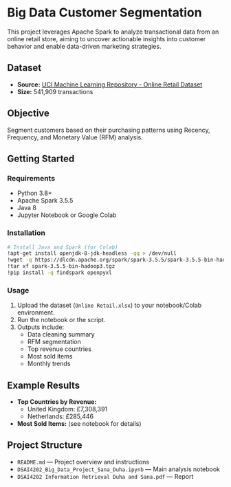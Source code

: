 # Big Data Customer Segmentation

This project leverages Apache Spark to analyze transactional data from an online retail store, aiming to uncover actionable insights into customer behavior and enable data-driven marketing strategies.

## Dataset

- **Source:** [UCI Machine Learning Repository - Online Retail Dataset](https://archive.ics.uci.edu/dataset/352/online+retail)
- **Size:** 541,909 transactions

## Objective

Segment customers based on their purchasing patterns using Recency, Frequency, and Monetary Value (RFM) analysis.
## Getting Started

### Requirements

- Python 3.8+
- Apache Spark 3.5.5
- Java 8
- Jupyter Notebook or Google Colab

### Installation

```sh
# Install Java and Spark (for Colab)
!apt-get install openjdk-8-jdk-headless -qq > /dev/null
!wget -q https://dlcdn.apache.org/spark/spark-3.5.5/spark-3.5.5-bin-hadoop3.tgz
!tar xf spark-3.5.5-bin-hadoop3.tgz
!pip install -q findspark openpyxl
```

### Usage

1. Upload the dataset (`Online Retail.xlsx`) to your notebook/Colab environment.
2. Run the notebook or the script.
3. Outputs include:
    - Data cleaning summary
    - RFM segmentation
    - Top revenue countries
    - Most sold items
    - Monthly trends

## Example Results

- **Top Countries by Revenue:**
    - United Kingdom: £7,308,391
    - Netherlands: £285,446
- **Most Sold Items:** (see notebook for details)

## Project Structure

- `README.md` — Project overview and instructions
- `DSAI4202_Big_Data_Project_Sana_Duha.ipynb` — Main analysis notebook
- `DSAI4202 Information Retrieval Duha and Sana.pdf` — Report
